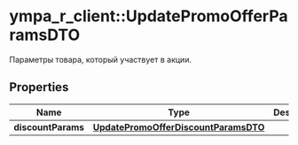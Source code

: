 # ympa_r_client::UpdatePromoOfferParamsDTO

Параметры товара, который участвует в акции.

## Properties
Name | Type | Description | Notes
------------ | ------------- | ------------- | -------------
**discountParams** | [**UpdatePromoOfferDiscountParamsDTO**](UpdatePromoOfferDiscountParamsDTO.md) |  | [optional] 


